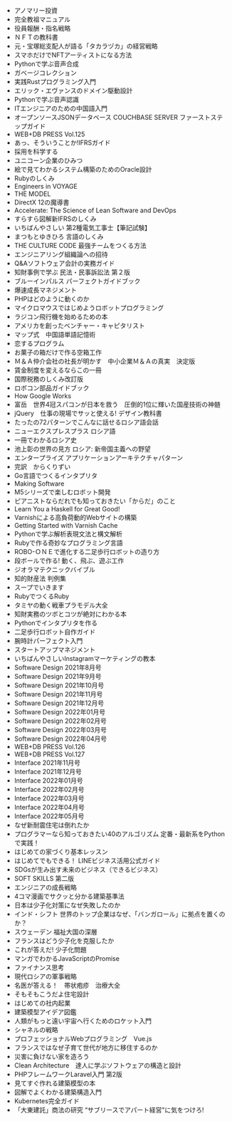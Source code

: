 * アノマリー投資
* 完全教祖マニュアル
* 役員報酬・指名戦略
* ＮＦＴの教科書
* 元・宝塚総支配人が語る「タカラヅカ」の経営戦略
* スマホだけでNFTアーティストになる方法
* Pythonで学ぶ音声合成
* ガベージコレクション
* 実践Rustプログラミング入門
* エリック・エヴァンスのドメイン駆動設計
* Pythonで学ぶ音声認識
* ITエンジニアのための中国語入門
* オープンソースJSONデータベース COUCHBASE SERVER ファーストステップガイド
* WEB+DB PRESS Vol.125
* あっ、そういうことか!IFRSガイド
* 採用を科学する
* ユニコーン企業のひみつ
* 絵で見てわかるシステム構築のためのOracle設計
* Rubyのしくみ
* Engineers in VOYAGE
* THE MODEL
* DirectX 12の魔導書
* Accelerate: The Science of Lean Software and DevOps
* すらすら図解新IFRSのしくみ
* いちばんやさしい 第2種電気工事士【筆記試験】
* まつもとゆきひろ 言語のしくみ
* THE CULTURE CODE 最強チームをつくる方法
* エンジニアリング組織論への招待
* Q&Aソフトウェア会計の実務ガイド
* 知財事例で学ぶ 民法・民事訴訟法 第２版
* ブルーインパルス パーフェクトガイドブック
* 爆速成長マネジメント
* PHPはどのように動くのか
* マイクロマウスではじめようロボットプログラミング
* ラジコン飛行機を始めるための本
* アメリカを創ったベンチャー・キャピタリスト
* マップ式　中国語単語記憶術
* 恋するプログラム
* お菓子の箱だけで作る空箱工作
* Ｍ＆Ａ仲介会社の社長が明かす　中小企業Ｍ＆Ａの真実　決定版
* 賃金制度を変えるならこの一冊
* 国際税務のしくみ改訂版
* ロボコン部品ガイドブック
* How Google Works
* 富岳　世界4冠スパコンが日本を救う　圧倒的1位に輝いた国産技術の神髄
* jQuery　仕事の現場でサッと使える! デザイン教科書
* たったの72パターンでこんなに話せるロシア語会話
* ニューエクスプレスプラス ロシア語
* 一冊でわかるロシア史
* 池上彰の世界の見方 ロシア: 新帝国主義への野望
* エンタープライズ アプリケーションアーキテクチャパターン
* 完訳　からくりずい
* Go言語でつくるインタプリタ
* Making Software
* M5シリーズで楽しむロボット開発
* ピアニストならだれでも知っておきたい「からだ」のこと
* Learn You a Haskell for Great Good!
* Varnishによる高負荷動的Webサイトの構築
* Getting Started with Varnish Cache
* Pythonで学ぶ解析表現文法と構文解析
* Rubyで作る奇妙なプログラミング言語
* ROBO-ＯＮＥで進化する二足歩行ロボットの造り方
* 段ボールで作る! 動く、飛ぶ、遊ぶ工作
* ジオラマテクニックバイブル
* 知的財産法 判例集
* スープでいきます
* RubyでつくるRuby
* タミヤの動く戦車プラモデル大全
* 知財実務のツボとコツが絶対にわかる本
* Pythonでインタプリタを作る
* 二足歩行ロボット自作ガイド
* 腕時計パーフェクト入門
* スタートアップマネジメント
* いちばんやさしいInstagramマーケティングの教本
* Software Design 2021年8月号
* Software Design 2021年9月号
* Software Design 2021年10月号
* Software Design 2021年11月号
* Software Design 2021年12月号
* Software Design 2022年01月号
* Software Design 2022年02月号
* Software Design 2022年03月号
* Software Design 2022年04月号
* WEB+DB PRESS Vol.126
* WEB+DB PRESS Vol.127
* Interface 2021年11月号
* Interface 2021年12月号
* Interface 2022年01月号
* Interface 2022年02月号
* Interface 2022年03月号
* Interface 2022年04月号
* Interface 2022年05月号
* なぜ新耐震住宅は倒れたか
* プログラマーなら知っておきたい40のアルゴリズム 定番・最新系をPythonで実践！
* はじめての家づくり基本レッスン
* はじめてでもできる！ LINEビジネス活用公式ガイド
* SDGsが生み出す未来のビジネス（できるビジネス）
* SOFT SKILLS 第二版
* エンジニアの成長戦略
* 4コマ漫画でサクッと分かる建築基準法
* 日本は少子化対策になぜ失敗したのか
* インド・シフト 世界のトップ企業はなぜ、「バンガロール」に拠点を置くのか？
* スウェーデン 福祉大国の深層
* フランスはどう少子化を克服したか
* これが答えだ! 少子化問題
* マンガでわかるJavaScriptのPromise
* ファイナンス思考
* 現代ロシアの軍事戦略
* 名医が答える！　帯状疱疹　治療大全
* そもそもこうだよ住宅設計
* はじめての社内起業
* 建築模型アイデア図鑑
* 人類がもっと遠い宇宙へ行くためのロケット入門
* シャネルの戦略
* プロフェッショナルWebプログラミング　Vue.js
* フランスではなぜ子育て世代が地方に移住するのか
* 災害に負けない家を造ろう
* Clean Architecture　達人に学ぶソフトウェアの構造と設計
* PHPフレームワークLaravel入門 第2版
* 見てすぐ作れる建築模型の本
* 図解でよくわかる建築構造入門
* Kubernetes完全ガイド
* 「大東建託」商法の研究 “サブリースでアパート経営"に気をつけろ!

